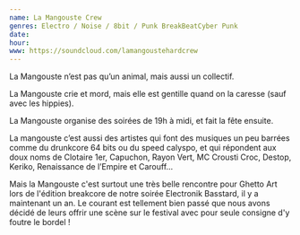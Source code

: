 ```yaml
---
name: La Mangouste Crew
genres: Electro / Noise / 8bit / Punk BreakBeatCyber Punk
date:
hour:
www: https://soundcloud.com/lamangoustehardcrew
---
```

La Mangouste n’est pas qu’un animal, mais aussi un collectif.

La Mangouste crie et mord, mais elle est gentille quand on la caresse (sauf avec les hippies).

La Mangouste organise des soirées de 19h à midi, et fait la fête ensuite.

La mangouste c’est aussi des artistes qui font des musiques un peu barrées comme du drunkcore 64 bits ou du speed calyspo, et qui répondent aux doux noms de Clotaire 1er, Capuchon, Rayon Vert, MC Crousti Croc, Destop, Keriko, Renaissance de l’Empire et Carouff…

Mais la Mangouste c'est surtout une très belle rencontre pour Ghetto Art lors de l'édition breakcore de notre soirée Electronik Basstard, il y a maintenant un an. Le courant est tellement bien passé que nous avons décidé de leurs offrir une scène sur le festival avec pour seule consigne d'y foutre le bordel !
